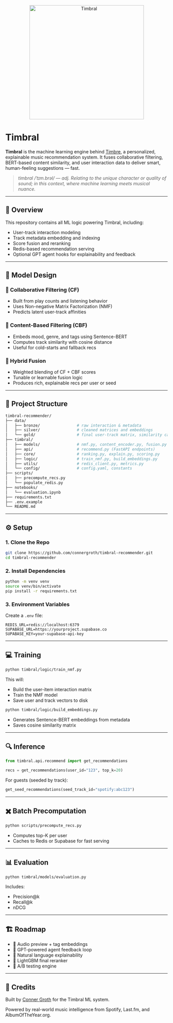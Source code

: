<p align="center">
  <img src="https://github.com/user-attachments/assets/41799144-166f-4f51-989f-a461f1732760" alt="Timbral" width="355"/>
</p>

# Timbral

**Timbral** is the machine learning engine behind [Timbre](https://github.com/connergroth/timbre), a personalized, explainable music recommendation system. It fuses collaborative filtering, BERT-based content similarity, and user interaction data to deliver smart, human-feeling suggestions — fast.

> *timbral /ˈtɪm.brəl/ — adj.
Relating to the unique character or quality of sound; in this context, where machine learning meets musical nuance.*

---

## 🤖 Overview

This repository contains all ML logic powering Timbral, including:

* User-track interaction modeling
* Track metadata embedding and indexing
* Score fusion and reranking
* Redis-based recommendation serving
* Optional GPT agent hooks for explainability and feedback

---

## 🧠 Model Design

### 🔸 Collaborative Filtering (CF)

* Built from play counts and listening behavior
* Uses Non-negative Matrix Factorization (NMF)
* Predicts latent user-track affinities

### 🔹 Content-Based Filtering (CBF)

* Embeds mood, genre, and tags using Sentence-BERT
* Computes track similarity with cosine distance
* Useful for cold-starts and fallback recs

### 🔶 Hybrid Fusion

* Weighted blending of CF + CBF scores
* Tunable or learnable fusion logic
* Produces rich, explainable recs per user or seed

---

## 📂 Project Structure

```bash
timbral-recommender/
├── data/
│   ├── bronze/                # raw interaction & metadata
│   ├── silver/                # cleaned matrices and embeddings
│   └── gold/                  # final user-track matrix, similarity cache
├── timbral/
│   ├── models/                # nmf.py, content_encoder.py, fusion.py
│   ├── api/                   # recommend.py (FastAPI endpoints)
│   ├── core/                  # ranking.py, explain.py, scoring.py
│   ├── logic/                 # train_nmf.py, build_embeddings.py
│   ├── utils/                 # redis_client.py, metrics.py
│   └── config/                # config.yaml, constants
├── scripts/
│   ├── precompute_recs.py
│   └── populate_redis.py
├── notebooks/
│   └── evaluation.ipynb
├── requirements.txt
├── .env.example
└── README.md
```

---

## ⚙️ Setup

### 1. Clone the Repo

```bash
git clone https://github.com/connergroth/timbral-recommender.git
cd timbral-recommender
```

### 2. Install Dependencies

```bash
python -m venv venv
source venv/bin/activate
pip install -r requirements.txt
```

### 3. Environment Variables

Create a `.env` file:

```env
REDIS_URL=redis://localhost:6379
SUPABASE_URL=https://yourproject.supabase.co
SUPABASE_KEY=your-supabase-api-key
```

---

## 💻 Training

```bash
python timbral/logic/train_nmf.py
```

This will:

* Build the user-item interaction matrix
* Train the NMF model
* Save user and track vectors to disk

```bash
python timbral/logic/build_embeddings.py
```

* Generates Sentence-BERT embeddings from metadata
* Saves cosine similarity matrix

---

## 🔍 Inference

```python
from timbral.api.recommend import get_recommendations

recs = get_recommendations(user_id="123", top_k=20)
```

For guests (seeded by track):

```python
get_seed_recommendations(seed_track_id="spotify:abc123")
```

---

## ✖️ Batch Precomputation

```bash
python scripts/precompute_recs.py
```

* Computes top-K per user
* Caches to Redis or Supabase for fast serving

---

## 📊 Evaluation

```bash
python timbral/models/evaluation.py
```

Includes:

* Precision\@k
* Recall\@k
* nDCG

---

## 🏗️ Roadmap

* 🎵 Audio preview + tag embeddings
* 🧠 GPT-powered agent feedback loop
* 💬 Natural language explainability
* 🌟 LightGBM final reranker
* 📜 A/B testing engine

---

## 📰 Credits

Built by [Conner Groth](https://www.connergroth.com) for the Timbral ML system.

Powered by real-world music intelligence from Spotify, Last.fm, and AlbumOfTheYear.org.
